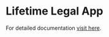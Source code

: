 # Lifetime Legal App

For detailed documentation [visit here](https://wmcvay.gitbook.io/reapit-foundations/open-source/packages/lifetime-legal).